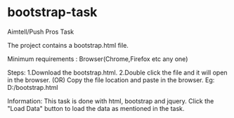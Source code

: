 # bootstrap-task
Aimtell/Push Pros Task

The project contains a bootstrap.html file.

Minimum requirements : Browser(Chrome,Firefox etc any one)

Steps:
1.Download the bootstrap.html.
2.Double click the file and it will open in the browser.
(OR)
Copy the file location and paste in the browser. Eg: D:/bootstrap.html

Information:
This task is done with html, bootstrap and jquery.
Click the "Load Data" button to load the data as mentioned in the task.
